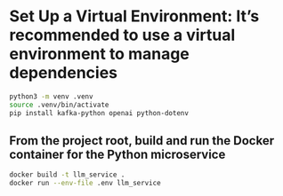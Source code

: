 # Set Up a Virtual Environment: It’s recommended to use a virtual environment to manage dependencies

```bash
python3 -m venv .venv
source .venv/bin/activate
pip install kafka-python openai python-dotenv
```

## From the project root, build and run the Docker container for the Python microservice

```bash
docker build -t llm_service .
docker run --env-file .env llm_service
```

